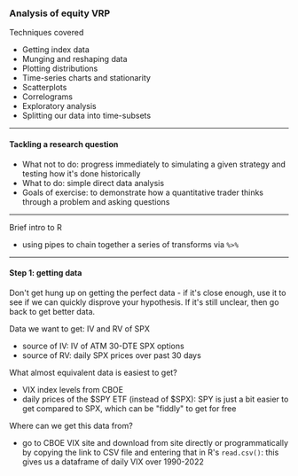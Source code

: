 ### Analysis of equity VRP

Techniques covered
- Getting index data
- Munging and reshaping data
- Plotting distributions
- Time-series charts and stationarity
- Scatterplots
- Correlograms
- Exploratory analysis
- Splitting our data into time-subsets

---

#### Tackling a research question
- What not to do: progress immediately to simulating a given strategy and testing how it's done historically
- What to do: simple direct data analysis
- Goals of exercise: to demonstrate how a quantitative trader thinks through a problem and asking questions

---

Brief intro to R
- using pipes to chain together a series of transforms via `%>%`

---

#### Step 1: getting data

Don't get hung up on getting the perfect data - if it's close enough, use it to see if we can quickly disprove your hypothesis. If it's still unclear, then go back to get better data.

Data we want to get: IV and RV of SPX
- source of IV: IV of ATM 30-DTE SPX options
- source of RV: daily SPX prices over past 30 days

What almost equivalent data is easiest to get?
- VIX index levels from CBOE
- daily prices of the $SPY ETF (instead of $SPX): SPY is just a bit easier to get compared to SPX, which can be "fiddly" to get for free

Where can we get this data from?
- go to CBOE VIX site and download from site directly or programmatically by copying the link to CSV file and entering that in R's `read.csv()`: this gives us a dataframe of daily VIX over 1990-2022
